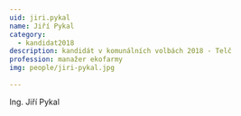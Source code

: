 ```yaml
---
uid: jiri.pykal
name: Jiří Pykal
category:
  - kandidat2018
description: kandidát v komunálních volbách 2018 - Telč 
profession: manažer ekofarmy
img: people/jiri-pykal.jpg
  
---
```


Ing. Jiří Pykal

